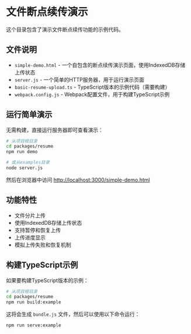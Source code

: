 # 文件断点续传演示

这个目录包含了演示文件断点续传功能的示例代码。

## 文件说明

- `simple-demo.html` - 一个自包含的断点续传演示页面，使用IndexedDB存储上传状态
- `server.js` - 一个简单的HTTP服务器，用于运行演示页面
- `basic-resume-upload.ts` - TypeScript版本的示例代码（需要构建）
- `webpack.config.js` - Webpack配置文件，用于构建TypeScript示例

## 运行简单演示

无需构建，直接运行服务器即可查看演示：

```bash
# 从项目根目录
cd packages/resume
npm run demo

# 或从examples目录
node server.js
```

然后在浏览器中访问 <http://localhost:3000/simple-demo.html>

## 功能特性

- 文件分片上传
- 使用IndexedDB存储上传状态
- 支持暂停和恢复上传
- 上传进度显示
- 模拟上传失败和恢复机制

## 构建TypeScript示例

如果要构建TypeScript版本的示例：

```bash
# 从项目根目录
cd packages/resume
npm run build:example
```

这将会生成 `bundle.js` 文件，然后可以使用以下命令运行：

```bash
npm run serve:example
```

